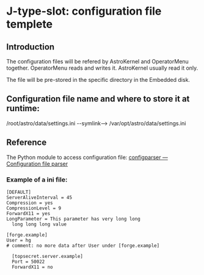 # J-type-slot: configuration file templete

## Introduction
The configuration files will be refered by AstroKernel and OperatorMenu together.
OperatorMenu reads and writes it.
AstroKernel usually read it only.

The file will be pre-stored in the specific directory in the Embedded disk.

## Configuration file name and where to store it at runtime:
/root/astro/data/settings.ini --symlink--> /var/opt/astro/data/settings.ini

## Reference
The Python module to access configuration file: 
[configparser — Configuration file parser](https://docs.python.org/3/library/configparser.html)

### Example of a ini file:
```
[DEFAULT]
ServerAliveInterval = 45
Compression = yes
CompressionLevel = 9
ForwardX11 = yes
LongParameter = This parameter has very long long
  long long long value

[forge.example]
User = hg
# comment: no more data after User under [forge.example]

  [topsecret.server.example]
  Port = 50022
  ForwardX11 = no
```
